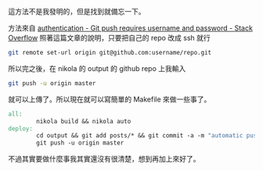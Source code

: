 <!--
.. link: 
.. description: 
.. tags: all, software
.. date: 2013/09/15 23:29:53
.. title: Push without username/passwd in Github
.. slug: 20130915_push-without-username-passwd-in-github
-->

這方法不是我發明的，但是找到就備忘一下。

方法來自 [authentication - Git push requires username and password - Stack 
Overflow](http://stackoverflow.com/questions/6565357/git-push-requires-username-and-password) 
照著這篇文章的說明，只要把自己的 repo 改成 ssh 就行

```bash
git remote set-url origin git@github.com:username/repo.git
```

所以完之後，在 nikola 的 output 的 github repo 上我輸入

```bash
git push -u origin master
```

就可以上傳了。所以現在就可以寫簡單的 Makefile 來做一些事了。

```Makefile
all:
        nikola build && nikola auto
deploy:
        cd output && git add posts/* && git commit -a -m "automatic push" && 
        git push -u origin master
```

不過其實要做什麼事我其實還沒有很清楚，想到再加上來好了。